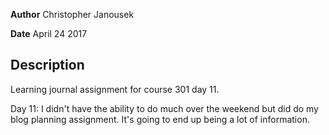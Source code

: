 **Author** Christopher Janousek

**Date** April 24 2017

## Description
Learning journal assignment for course 301 day 11.

Day 11: I didn't have the ability to do much over the weekend but did do my blog planning assignment. It's going to end up being a lot of information. 
